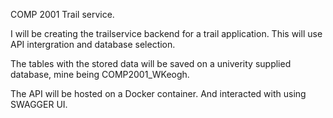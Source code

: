 COMP 2001 Trail service.

I will be creating the trailservice backend for a trail application. This will use API intergration and database selection. 

The tables with the stored data will be saved on a univerity supplied database, mine being COMP2001_WKeogh.

The API will be hosted on a Docker container. And interacted with using SWAGGER UI.
